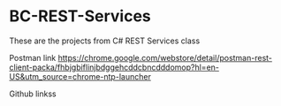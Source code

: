 # BC-REST-Services
These are the projects from C# REST Services class

Postman link
https://chrome.google.com/webstore/detail/postman-rest-client-packa/fhbjgbiflinjbdggehcddcbncdddomop?hl=en-US&utm_source=chrome-ntp-launcher

Github linkss